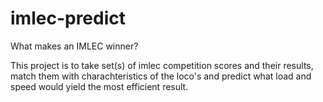 # imlec-predict
What makes an IMLEC winner?

This project is to take set(s) of imlec competition scores and their results, match them with charachteristics of the loco's and predict what load and speed would yield the most efficient result.
